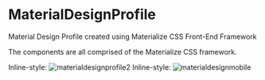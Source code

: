 # MaterialDesignProfile
Material Design Profile created using Materialize CSS Front-End Framework

The components are all comprised of the Materialize CSS framework. 

Inline-style: 
![materialdesignprofile2](https://cloud.githubusercontent.com/assets/11635523/10079948/7e7d5ce2-62b2-11e5-81c3-c129f6007a1f.png)
Inline-style: 
![materialdesignmobile](https://cloud.githubusercontent.com/assets/11635523/10080029/f2bb5bc2-62b2-11e5-90a9-173a82939a79.PNG)




